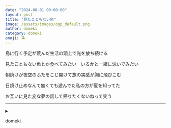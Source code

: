 ```yaml
---
date: "2024-08-01 00:00:00"
layout: post
title: "見たこともない魚"
image: /assets/images/ogp_default.png
author: domeki
category: domeki
emoji: 🏝️
---
```


<div class="tanka-area"><div class="tanka">
<p>島に行く予定が荒んだ生活の頭上で光を放ち続ける</p>

<p>見たこともない魚とか食べてみたい　いるかと一緒に泳いでみたい</p>

<p>朝焼けが夜空のふたをこじ開けて旅の実感が胸に飛びこむ</p>

<p>日焼け止めなんて無くても遊んでた私の方が夏を知ってた</p>

<p>お互いに見た変な夢の話して帰りたくないねって笑う</p>

</div></div>

---

<details><summary></summary>
島に行く予定が荒んだ生活の頭上で光を放ち続ける<br/>
見たこともない魚とか食べてみたい　いるかと一緒に泳いでみたい<br/>
朝焼けが夜空のふたをこじ開けて旅の実感が胸に飛びこむ<br/>
日焼け止めなんて無くても遊んでた私の方が夏を知ってた<br/>
お互いに見た変な夢の話して帰りたくないねって笑う<br/>
<br/>

</details>

domeki
